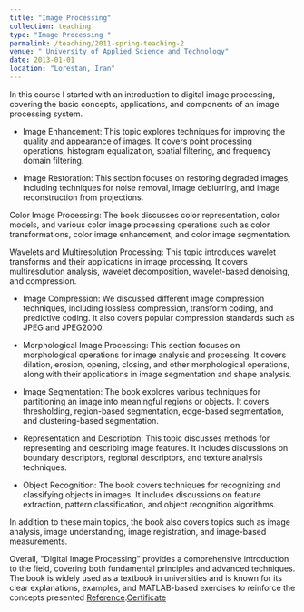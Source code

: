 ```yaml
---
title: "Image Processing"
collection: teaching
type: "Image Processing "
permalink: /teaching/2011-spring-teaching-2
venue: " University of Applied Science and Technology"
date: 2013-01-01
location: "Lorestan, Iran"
---
```

 
In this course I started with an introduction to digital image processing, covering the basic concepts, applications, and components of an image processing system.

- Image Enhancement:
 This topic explores techniques for improving the quality and appearance of images. It covers point processing operations, histogram equalization, spatial filtering, and frequency domain filtering.

- Image Restoration:
This section focuses on restoring degraded images, including techniques for noise removal, image deblurring, and image reconstruction from projections.

Color Image Processing: 
The book discusses color representation, color models, and various color image processing operations such as color transformations, color image enhancement, and color image segmentation.

Wavelets and Multiresolution Processing:
This topic introduces wavelet transforms and their applications in image processing. It covers multiresolution analysis, wavelet decomposition, wavelet-based denoising, and compression.

- Image Compression: 
We discussed different image compression techniques, including lossless compression, transform coding, and predictive coding. It also covers popular compression standards such as JPEG and JPEG2000.

- Morphological Image Processing:
This section focuses on morphological operations for image analysis and processing. It covers dilation, erosion, opening, closing, and other morphological operations, along with their applications in image segmentation and shape analysis.

- Image Segmentation:
The book explores various techniques for partitioning an image into meaningful regions or objects. It covers thresholding, region-based segmentation, edge-based segmentation, and clustering-based segmentation.

- Representation and Description: 
This topic discusses methods for representing and describing image features. It includes discussions on boundary descriptors, regional descriptors, and texture analysis techniques.

- Object Recognition: 
The book covers techniques for recognizing and classifying objects in images. It includes discussions on feature extraction, pattern classification, and object recognition algorithms.

In addition to these main topics, the book also covers topics such as image analysis, image understanding, image registration, and image-based measurements.

Overall, "Digital Image Processing" provides a comprehensive introduction to the field, covering both fundamental principles and advanced techniques. The book is widely used as a textbook in universities and is known for its clear explanations, examples, and MATLAB-based exercises to reinforce the concepts presented [Reference](https://sde.uoc.ac.in/sites/default/files/sde_videos/Digital%20Image%20Processing%203rd%20ed.%20-%20R.%20Gonzalez,%20R.%20Woods-ilovepdf-compressed.pdf).[Certificate](/files/bojan)


